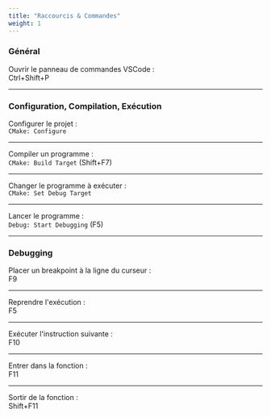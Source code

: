 ```yaml
---
title: "Raccourcis & Commandes"
weight: 1
---
```


### Général

Ouvrir le panneau de commandes VSCode :\
Ctrl+Shift+P

---

### Configuration, Compilation, Exécution

Configurer le projet :\
`CMake: Configure`

---

Compiler un programme :\
`CMake: Build Target` (Shift+F7)

---

Changer le programme à exécuter :\
`CMake: Set Debug Target`

---

Lancer le programme :\
`Debug: Start Debugging` (F5)

---

### Debugging

Placer un breakpoint à la ligne du curseur :\
F9

---

Reprendre l'exécution :\
F5

---

Exécuter l'instruction suivante :\
F10

---

Entrer dans la fonction :\
F11

---

Sortir de la fonction :\
Shift+F11
